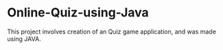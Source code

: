 # Online-Quiz-using-Java
This project involves creation of an Quiz game application, and was made using JAVA.
